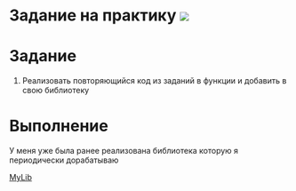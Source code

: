 # Задание на практику ![](https://img.shields.io/badge/Done-green.svg)

# Задание
1. Реализовать повторяющийся код из заданий в функции и добавить в свою библиотеку

# Выполнение

У меня уже была ранее реализована библиотека которую я периодически дорабатываю 


[MyLib](https://github.com/Nicoskin/mylib_python/tree/main)